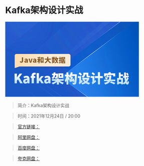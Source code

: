 # Kafka架构设计实战

![img](../../assets/Cgp9HWHCvuWAd5APAADSREVP93A256.png)

> 简介：Kafka架构设计实战

> 时间：2021年12月24日 / 20:00

> [官方链接：]()

> [阿里网盘：]()

> [百度网盘：]()

> [夸克网盘：]()
